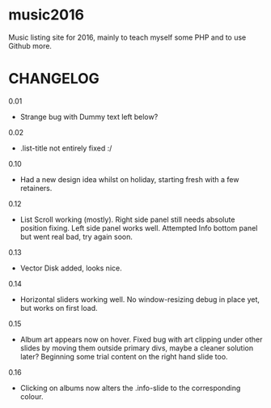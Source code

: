 # music2016

Music listing site for 2016, mainly to teach myself some PHP and to use Github more.

# CHANGELOG

0.01
- Strange bug with Dummy text left below?

0.02
- .list-title not entirely fixed :/

0.10
- Had a new design idea whilst on holiday, starting fresh with a few retainers.

0.12
- List Scroll working (mostly). Right side panel still needs absolute position fixing. Left side panel works well. Attempted Info bottom panel but went real bad, try again soon.

0.13
- Vector Disk added, looks nice.

0.14
- Horizontal sliders working well. No window-resizing debug in place yet, but works on first load.

0.15
- Album art appears now on hover. Fixed bug with art clipping under other slides by moving them outside primary divs, maybe a cleaner solution later? Beginning some trial content on the right hand slide too.

0.16
- Clicking on albums now alters the .info-slide to the corresponding colour.